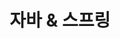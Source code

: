 ---
title: "자바 & 스프링"
permalink: /javaSpring/
layout: category
author_profile: true
toc_sticky: true
toc_ads : true
taxonomy: javaSpring
---